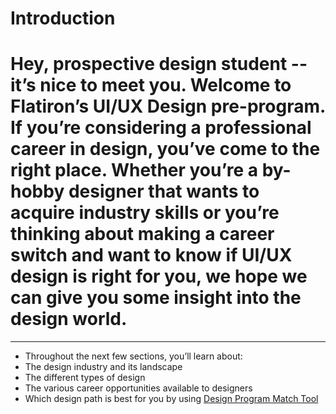 # Introduction


# Hey, prospective design student -- it’s nice to meet you. Welcome to Flatiron’s UI/UX Design pre-program. If you’re considering a professional career in design, you’ve come to the right place. Whether you’re a by-hobby designer that wants to acquire industry skills or you’re thinking about making a career switch and want to know if UI/UX design is right for you, we hope we can give you some insight into the design world. 
<hr color="#eaecef">

* Throughout the next few sections, you’ll learn about:
* The design industry and its landscape
* The different types of design
* The various career opportunities available to designers
* Which design path is best for you by using [Design Program Match Tool](https://theflatironschool.typeform.com/to/FpxjnA)

